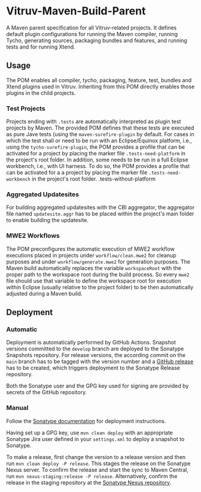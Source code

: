 # Vitruv-Maven-Build-Parent
A Maven parent specification for all Vitruv-related projects.
It defines default plugin configurations for running the Maven compiler, running Tycho, generating sources, packaging bundles and features, and running tests and for running Xtend.

## Usage

The POM enables all compiler, tycho, packaging, feature, test, bundles and Xtend plugins used in Vitruv. Inheriting from this POM directly enables those plugins in the child projects.

### Test Projects

Projects ending with `.tests` are automatically interpreted as plugin test projects by Maven. The provided POM defines that these tests are executed as pure Jave tests (using the `maven-surefire-plugin` by default.
For cases in which the test shall or need to be run with an Eclipse/Equinox platform, i.e., using the `tycho-surefire-plugin`, the POM provides a profile that can be activated for a project by placing the marker file `.tests-need-platform` in the project's root folder.
In addition, some needs to be run in a full Eclipse workbench, i.e., with UI harness. To do so, the POM provides a profile that can be activated for a a project by placing the marker file `.tests-need-workbench` in the project's root folder.
.tests-without-platform

### Aggregated Updatesites

For building aggregated updatesites with the CBI aggregator, the aggregator file named `updatesite.aggr` has to be placed within the project's main folder to enable building the updatesite.

### MWE2 Workflows

The POM preconfigures the automatic execution of MWE2 workflow executions placed in projects under `workflow/clean.mwe2` for cleanup purposes and under `workflow/generate.mwe2` for generation purposes. The Maven build automatically replaces the variable `workspaceRoot` with the proper path to the workspace root during the build process. So every `mwe2` file should use that variable to define the workspace root for execution within Eclipse (usually relative to the project folder) to be then automatically adjusted during a Maven build.

## Deployment

### Automatic

Deployment is automatically performed by GitHub Actions. Snapshot versions committed to the `develop` branch are deployed to the Sonatype Snapshots repository. For release versions, the according commit on the `main` branch has to be tagged with the version number and a [GitHub release](https://github.com/vitruv-tools/Maven-Build-Parent/releases) has to be created, which triggers deployment to the Sonatype Release repository.

Both the Sonatype user and the GPG key used for signing are provided by secrets of the GitHub repository.

### Manual

Follow the [Sonatype documentation](https://central.sonatype.org/pages/apache-maven.html) for deployment instructions.

Having set up a GPG key, use `mvn clean deploy` with an appropriate Sonatype Jira user defined in your `settings.xml` to deploy a snapshot to Sonatype.

To make a release, first change the version to a release version and then run `mvn clean deploy -P release`. This stages the release on the Sonatype Nexus server. To confirm the release and start the sync to Maven Central, run `mvn nexus-staging:release -P release`.
Alternatively, confirm the release in the staging repository at the [Sonatype Nexus repository](https://oss.sonatype.org/).

